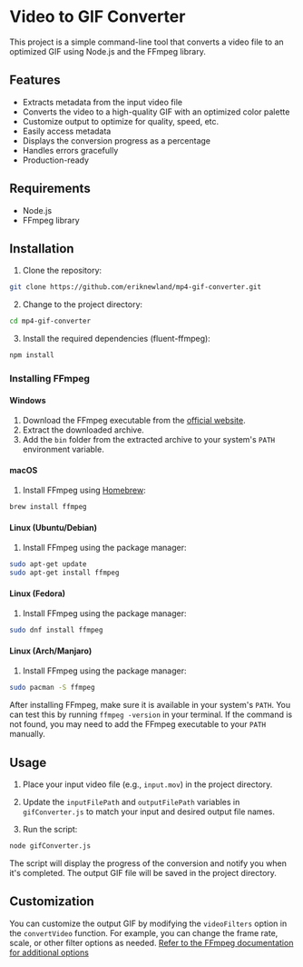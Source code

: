# Video to GIF Converter

This project is a simple command-line tool that converts a video file to an optimized GIF using Node.js and the FFmpeg library.

## Features

- Extracts metadata from the input video file
- Converts the video to a high-quality GIF with an optimized color palette
- Customize output to optimize for quality, speed, etc.
- Easily access metadata
- Displays the conversion progress as a percentage
- Handles errors gracefully
- Production-ready

## Requirements

- Node.js
- FFmpeg library

## Installation

1. Clone the repository:

```bash
git clone https://github.com/eriknewland/mp4-gif-converter.git
```

2. Change to the project directory:

```bash
cd mp4-gif-converter
```

3. Install the required dependencies (fluent-ffmpeg):

```bash
npm install
```

### Installing FFmpeg

#### Windows

1. Download the FFmpeg executable from the [official website](https://ffmpeg.org/download.html).
2. Extract the downloaded archive.
3. Add the `bin` folder from the extracted archive to your system's `PATH` environment variable.

#### macOS

1. Install FFmpeg using [Homebrew](https://brew.sh/):

```bash
brew install ffmpeg
```

#### Linux (Ubuntu/Debian)

1. Install FFmpeg using the package manager:

```bash
sudo apt-get update
sudo apt-get install ffmpeg
```

#### Linux (Fedora)

1. Install FFmpeg using the package manager:

```bash
sudo dnf install ffmpeg
```

#### Linux (Arch/Manjaro)

1. Install FFmpeg using the package manager:

```bash
sudo pacman -S ffmpeg
```

After installing FFmpeg, make sure it is available in your system's `PATH`. You can test this by running `ffmpeg -version` in your terminal. If the command is not found, you may need to add the FFmpeg executable to your `PATH` manually.

## Usage

1. Place your input video file (e.g., `input.mov`) in the project directory.

2. Update the `inputFilePath` and `outputFilePath` variables in `gifConverter.js` to match your input and desired output file names.

3. Run the script:

```bash
node gifConverter.js
```

The script will display the progress of the conversion and notify you when it's completed. The output GIF file will be saved in the project directory.

## Customization

You can customize the output GIF by modifying the `videoFilters` option in the `convertVideo` function. For example, you can change the frame rate, scale, or other filter options as needed. [Refer to the FFmpeg documentation for additional options](https://ffmpeg.org/ffmpeg.html)
